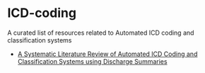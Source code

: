 # ICD-coding
A curated list of resources related to Automated ICD coding and classification systems

- [A Systematic Literature Review of Automated ICD Coding and Classification Systems using Discharge Summaries](https://arxiv.org/abs/2107.10652)
